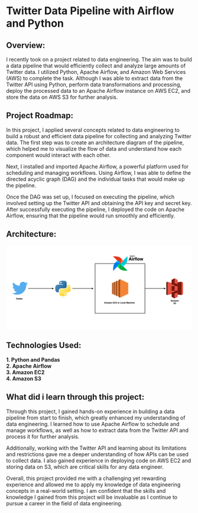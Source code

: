 # Twitter Data Pipeline with Airflow and Python

## Overview:

I recently took on a project related to data engineering. The aim was to build a data pipeline that would efficiently collect and analyze large amounts of Twitter data.
I utilized Python, Apache Airflow, and Amazon Web Services (AWS) to complete the task. Although I was able to extract data from the Twitter API using Python, perform data transformations and processing, deploy the processed data to an Apache Airflow instance on AWS EC2, and store the data on AWS S3 for further analysis.  

## Project Roadmap:

In this project, I applied several concepts related to data engineering to build a robust and efficient data pipeline for collecting and analyzing Twitter data. The first step was to create an architecture diagram of the pipeline, which helped me to visualize the flow of data and understand how each component would interact with each other.

Next, I installed and imported Apache Airflow, a powerful platform used for scheduling and managing workflows. Using Airflow, I was able to define the directed acyclic graph (DAG) and the individual tasks that would make up the pipeline.

Once the DAG was set up, I focused on executing the pipeline, which involved setting up the Twitter API and obtaining the API key and secret key. After successfully executing the pipeline, I deployed the code on Apache Airflow, ensuring that the pipeline would run smoothly and efficiently.

## Architecture:  
  
<img src="arch.png">  

## Technologies Used:  
  
**1. Python and Pandas**  
**2. Apache Airflow**  
**3. Amazon EC2**  
**4. Amazon S3**  
  
## What did i learn through this project:  

Through this project, I gained hands-on experience in building a data pipeline from start to finish, which greatly enhanced my understanding of data engineering. I learned how to use Apache Airflow to schedule and manage workflows, as well as how to extract data from the Twitter API and process it for further analysis.  
  
Additionally, working with the Twitter API and learning about its limitations and restrictions gave me a deeper understanding of how APIs can be used to collect data. I also gained experience in deploying code on AWS EC2 and storing data on S3, which are critical skills for any data engineer.  
  
Overall, this project provided me with a challenging yet rewarding experience and allowed me to apply my knowledge of data engineering concepts in a real-world setting. I am confident that the skills and knowledge I gained from this project will be invaluable as I continue to pursue a career in the field of data engineering.
